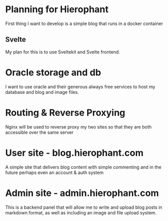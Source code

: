 # Planning for Hierophant
First thing I want to develop is a simple blog that runs in a docker container

## Svelte
My plan for this is to use Sveltekit and Svelte frontend.


# Oracle storage and db
I want to use oracle and their generous always free services to host my database and blog and image files.

# Routing & Reverse Proxying
Nginx will be used to reverse proxy my two sites so that they are both accessible over the same server

# User site - blog.hierophant.com
A simple site that delivers blog content with simple commenting and in the future perhaps even an account & auth system

# Admin site - admin.hierophant.com
This is a backend panel that will allow me to write and upload blog posts in markdown format, as well as including an image and file upload system.